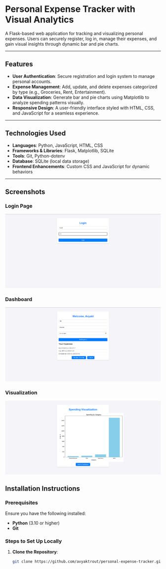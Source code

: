 # Personal Expense Tracker with Visual Analytics

A Flask-based web application for tracking and visualizing personal expenses. Users can securely register, log in, manage their expenses, and gain visual insights through dynamic bar and pie charts.

---

## Features

- **User Authentication**: Secure registration and login system to manage personal accounts.
- **Expense Management**: Add, update, and delete expenses categorized by type (e.g., Groceries, Rent, Entertainment).
- **Data Visualization**: Generate bar and pie charts using Matplotlib to analyze spending patterns visually.
- **Responsive Design**: A user-friendly interface styled with HTML, CSS, and JavaScript for a seamless experience.

---

## Technologies Used

- **Languages**: Python, JavaScript, HTML, CSS
- **Frameworks & Libraries**: Flask, Matplotlib, SQLite
- **Tools**: Git, Python-dotenv
- **Database**: SQLite (local data storage)
- **Frontend Enhancements**: Custom CSS and JavaScript for dynamic behaviors

---

## Screenshots

### Login Page
![Login Page](images/login.png)

### Dashboard
![Dashboard](images/dashboard.png)

### Visualization
![Visualization](images/visualization.png)

## Installation Instructions

### Prerequisites

Ensure you have the following installed:
- **Python** (3.10 or higher)
- **Git**

### Steps to Set Up Locally

1. **Clone the Repository**:
   ```bash
   git clone https://github.com/avyaktrout/personal-expense-tracker.git
